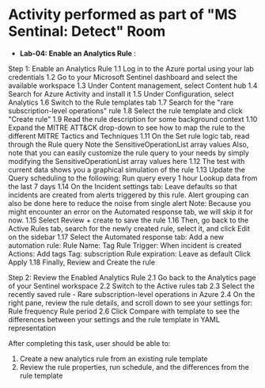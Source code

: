 # Activity performed as part of "MS Sentinal: Detect" Room

- **Lab-04: Enable an Analytics Rule** :

Step 1: Enable an Analytics Rule
1.1 Log in to the Azure portal using your lab credentials
1.2 Go to your Microsoft Sentinel dashboard and select the available workspace
1.3 Under Content management, select Content hub
1.4 Search for Azure Activity and install it
1.5 Under Configuration, select Analytics
1.6 Switch to the Rule templates tab
1.7 Search for the "rare subscription-level operations" rule
1.8 Select the rule template and click "Create rule"
1.9 Read the rule description for some background context
1.10 Expand the MITRE ATT&CK drop-down to see how to map the rule to the different MITRE Tactics and Techniques
1.11 On the Set rule logic tab, read through the Rule query
        Note the SensitiveOperationList array values
        Also, note that you can easily customize the rule query to your needs by simply modifying the SensitiveOperationList array values here
1.12 The test with current data shows you a graphical simulation of the rule
1.13 Update the Query scheduling to the following:
        Run query every 1 hour
        Lookup data from the last 7 days
1.14 On the Incident settings tab:
        Leave defaults so that incidents are created from alerts triggered by this rule.
        Alert grouping can also be done here to reduce the noise from single alert
Note: Because you might encounter an error on the Automated response tab, we will skip it for now.
1.15 Select Review + create to save the rule
1.16 Then, go back to the Active Rules tab, search for the newly created rule, select it, and click Edit on the sidebar
1.17 Select the Automated response tab:
        Add a new automation rule:
            Rule Name: Tag Rule
            Trigger: When incident is created
            Actions: Add tags
                Tag: subscription
            Rule expiration: Leave as default
        Click Apply
1.18 Finally, Review and Create the rule

Step 2: Review the Enabled Analytics Rule
2.1 Go back to the Analytics page of your Sentinel workspace
2.2 Switch to the Active rules tab
2.3 Select the recently saved rule - Rare subscription-level operations in Azure
2.4 On the right pane, review the rule details, and scroll down to see your settings for:
    Rule frequency
    Rule period
2.6 Click Compare with template to see the differences between your settings and the rule template in YAML representation

After completing this task, user should be able to:
1. Create a new analytics rule from an existing rule template
2. Review the rule properties, run schedule, and the differences from the rule template

